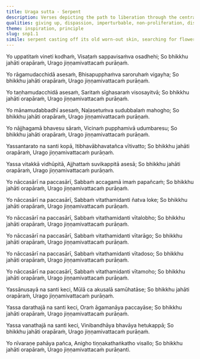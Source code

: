 ```yaml
---
title: Uraga sutta - Serpent
description: Verses depicting the path to liberation through the central metaphor of a serpent shedding its skin. Each stanza illustrates how a bhikkhu abandons defilements like anger, passion, craving, and conceit, thereby casting off attachment to this world and the next.
qualities: giving up, dispassion, imperturbable, non-proliferation, discernment
theme: inspiration, principle
slug: snp1.1
simile: serpent casting off its old worn-out skin, searching for flowers on a fig tree
---
```


Yo uppatitaṁ vineti kodhaṁ,
Visaṭaṁ sappavisaṁva osadhehi;
So bhikkhu jahāti orapāraṁ,
Urago jiṇṇamivattacaṁ purāṇaṁ.

Yo rāgamudacchidā asesaṁ,
Bhisapupphaṁva saroruhaṁ vigayha;
So bhikkhu jahāti orapāraṁ,
Urago jiṇṇamivattacaṁ purāṇaṁ.

Yo taṇhamudacchidā asesaṁ,
Saritaṁ sīghasaraṁ visosayitvā;
So bhikkhu jahāti orapāraṁ,
Urago jiṇṇamivattacaṁ purāṇaṁ.

Yo mānamudabbadhī asesaṁ,
Naḷasetuṁva sudubbalaṁ mahogho;
So bhikkhu jahāti orapāraṁ,
Urago jiṇṇamivattacaṁ purāṇaṁ.

Yo nājjhagamā bhavesu sāraṁ,
Vicinaṁ pupphamivā udumbaresu;
So bhikkhu jahāti orapāraṁ,
Urago jiṇṇamivattacaṁ purāṇaṁ.

Yassantarato na santi kopā,
Itibhavābhavatañca vītivatto;
So bhikkhu jahāti orapāraṁ,
Urago jiṇṇamivattacaṁ purāṇaṁ.

Yassa vitakkā vidhūpitā,
Ajjhattaṁ suvikappitā asesā;
So bhikkhu jahāti orapāraṁ,
Urago jiṇṇamivattacaṁ purāṇaṁ.

Yo nāccasārī na paccasārī,
Sabbaṁ accagamā imaṁ papañcaṁ;
So bhikkhu jahāti orapāraṁ,
Urago jiṇṇamivattacaṁ purāṇaṁ.

Yo nāccasārī na paccasārī,
Sabbaṁ vitathamidanti ñatva loke;
So bhikkhu jahāti orapāraṁ,
Urago jiṇṇamivattacaṁ purāṇaṁ.

Yo nāccasārī na paccasārī,
Sabbaṁ vitathamidanti vītalobho;
So bhikkhu jahāti orapāraṁ,
Urago jiṇṇamivattacaṁ purāṇaṁ.

Yo nāccasārī na paccasārī,
Sabbaṁ vitathamidanti vītarāgo;
So bhikkhu jahāti orapāraṁ,
Urago jiṇṇamivattacaṁ purāṇaṁ.

Yo nāccasārī na paccasārī,
Sabbaṁ vitathamidanti vītadoso;
So bhikkhu jahāti orapāraṁ,
Urago jiṇṇamivattacaṁ purāṇaṁ.

Yo nāccasārī na paccasārī,
Sabbaṁ vitathamidanti vītamoho;
So bhikkhu jahāti orapāraṁ,
Urago jiṇṇamivattacaṁ purāṇaṁ.

Yassānusayā na santi keci,
Mūlā ca akusalā samūhatāse;
So bhikkhu jahāti orapāraṁ,
Urago jiṇṇamivattacaṁ purāṇaṁ.

Yassa darathajā na santi keci,
Oraṁ āgamanāya paccayāse;
So bhikkhu jahāti orapāraṁ,
Urago jiṇṇamivattacaṁ purāṇaṁ.

Yassa vanathajā na santi keci,
Vinibandhāya bhavāya hetukappā;
So bhikkhu jahāti orapāraṁ,
Urago jiṇṇamivattacaṁ purāṇaṁ.

Yo nīvaraṇe pahāya pañca,
Anigho tiṇṇakathaṅkatho visallo;
So bhikkhu jahāti orapāraṁ,
Urago jiṇṇamivattacaṁ purāṇanti.
